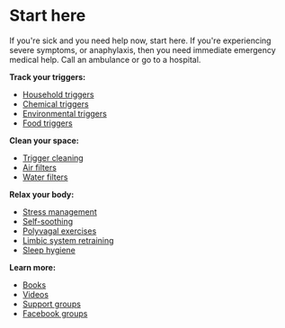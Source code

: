 # Start here

If you're sick and you need help now, start here. If you're experiencing severe symptoms, or anaphylaxis, then you need immediate emergency medical help. Call an ambulance or go to a hospital.

**Track your triggers:**

* [Household triggers](../household-triggers)
* [Chemical triggers](../chemical-triggers)
* [Environmental triggers](../environmental-triggers)
* [Food triggers](../food-triggers)

**Clean your space:** 

* [Trigger cleaning](../trigger-cleaning)
* [Air filters](../air-filters)
* [Water filters](../water-filters)

**Relax your body:**

* [Stress management](../stress-management)
* [Self-soothing](../self-soothing)
* [Polyvagal exercises](../polyvagal-exercises)
* [Limbic system retraining](../limbic-system-retraining)
* [Sleep hygiene](../sleep-hygiene)

**Learn more:**

* [Books](../books)
* [Videos](../videos)
* [Support groups](../support-groups)
* [Facebook groups](../facebook-groups)
